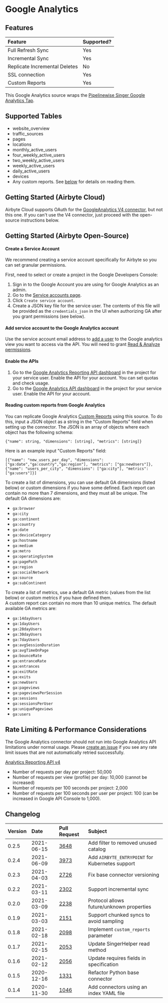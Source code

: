 # Google Analytics

## Features

| Feature | Supported? |
| :--- | :--- |
| Full Refresh Sync | Yes |
| Incremental Sync | Yes |
| Replicate Incremental Deletes | No |
| SSL connection | Yes |
| Custom Reports | Yes |

This Google Analytics source wraps the [Pipelinewise Singer Google Analytics Tap](https://github.com/transferwise/pipelinewise-tap-google-analytics).

## Supported Tables

* website_overview
* traffic_sources
* pages
* locations
* monthly_active_users
* four_weekly_active_users
* two_weekly_active_users
* weekly_active_users
* daily_active_users
* devices
* Any custom reports. See [below](googleanalytics.md#reading-custom-reports-from-google-analytics) for details on reading them.

## Getting Started (Airbyte Cloud)
Airbyte Cloud supports OAuth for the [GoogleAnalytics V4 connector](./google-analytics-v4.md), but not this one. If you can't use the V4 connector, just proceed with the open-source instructions below.

## Getting Started (Airbyte Open-Source)

#### Create a Service Account

We recommend creating a service account specifically for Airbyte so you can set granular permissions.

First, need to select or create a project in the Google Developers Console:

1. Sign in to the Google Account you are using for Google Analytics as an admin.
2. Go to the [Service accounts page](https://console.developers.google.com/iam-admin/serviceaccounts).
3. Click `Create service account`.
4. Create a JSON key file for the service user. The contents of this file will be provided as the `credentials_json` in the UI when authorizing GA after you grant permissions \(see below\).

#### Add service account to the Google Analytics account

Use the service account email address to [add a user](https://support.google.com/analytics/answer/1009702) to the Google analytics view you want to access via the API. You will need to grant [Read & Analyze permissions](https://support.google.com/analytics/answer/2884495).

#### Enable the APIs

1. Go to the [Google Analytics Reporting API dashboard](https://console.developers.google.com/apis/api/analyticsreporting.googleapis.com/overview) in the project for your service user. Enable the API for your account. You can set quotas and check usage.
2. Go to the [Google Analytics API dashboard](https://console.developers.google.com/apis/api/analytics.googleapis.com/overview) in the project for your service user. Enable the API for your account.

#### Reading custom reports from Google Analytics

You can replicate Google Analytics [Custom Reports](https://support.google.com/analytics/answer/1033013?hl=en) using this source. To do this, input a JSON object as a string in the "Custom Reports" field when setting up the connector. The JSON is an array of objects where each object has the following schema:

```text
{"name": string, "dimensions": [string], "metrics": [string]}
```

Here is an example input "Custom Reports" field:

```text
[{"name": "new_users_per_day", "dimensions": ["ga:date","ga:country","ga:region"], "metrics": ["ga:newUsers"]}, {"name": "users_per_city", "dimensions": ["ga:city"], "metrics": ["ga:users"]}]
```

To create a list of dimensions, you can use default GA dimensions \(listed below\) or custom dimensions if you have some defined. Each report can contain no more than 7 dimensions, and they must all be unique. The default GA dimensions are:

* `ga:browser`
* `ga:city`
* `ga:continent`
* `ga:country`
* `ga:date`
* `ga:deviceCategory`
* `ga:hostname`
* `ga:medium`
* `ga:metro`
* `ga:operatingSystem`
* `ga:pagePath`
* `ga:region`
* `ga:socialNetwork`
* `ga:source`
* `ga:subContinent`

To create a list of metrics, use a default GA metric \(values from the list below\) or custom metrics if you have defined them.  
A custom report can contain no more than 10 unique metrics. The default available GA metrics are:

* `ga:14dayUsers`
* `ga:1dayUsers`
* `ga:28dayUsers`
* `ga:30dayUsers`
* `ga:7dayUsers`
* `ga:avgSessionDuration`
* `ga:avgTimeOnPage`
* `ga:bounceRate`
* `ga:entranceRate`
* `ga:entrances`
* `ga:exitRate`
* `ga:exits`
* `ga:newUsers`
* `ga:pageviews`
* `ga:pageviewsPerSession`
* `ga:sessions`
* `ga:sessionsPerUser`
* `ga:uniquePageviews`
* `ga:users`


## Rate Limiting & Performance Considerations

The Google Analytics connector should not run into Google Analytics API limitations under normal usage. Please [create an issue](https://github.com/airbytehq/airbyte/issues) if you see any rate limit issues that are not automatically retried successfully.

[Analytics Reporting API v4](https://developers.google.com/analytics/devguides/reporting/core/v4/limits-quotas)

* Number of requests per day per project: 50,000
* Number of requests per view \(profile\) per day: 10,000 \(cannot be increased\)
* Number of requests per 100 seconds per project: 2,000
* Number of requests per 100 seconds per user per project: 100 \(can be increased in Google API Console to 1,000\).

## Changelog

| Version | Date       | Pull Request | Subject |
| :------ | :--------  | :-----       | :------ |
| 0.2.5   | 2021-06-15 | [3648](https://github.com/airbytehq/airbyte/pull/3648) | Add filter to removed unused catalog |
| 0.2.4   | 2021-06-09 | [3973](https://github.com/airbytehq/airbyte/pull/3973) | Add `AIRBYTE_ENTRYPOINT` for Kubernetes support |
| 0.2.3   | 2021-04-03 | [2726](https://github.com/airbytehq/airbyte/pull/2726) | Fix base connector versioning |
| 0.2.2   | 2021-03-11 | [2302](https://github.com/airbytehq/airbyte/pull/2302) | Support incremental sync |
| 0.2.0   | 2021-03-09 | [2238](https://github.com/airbytehq/airbyte/pull/2238) | Protocol allows future/unknown properties |
| 0.1.9   | 2021-03-03 | [2151](https://github.com/airbytehq/airbyte/pull/2151) | Support chunked syncs to avoid sampling |
| 0.1.8   | 2021-02-18 | [2098](https://github.com/airbytehq/airbyte/pull/2098) | Implement `custom_reports` parameter |
| 0.1.7   | 2021-02-15 | [2053](https://github.com/airbytehq/airbyte/pull/2053) | Update SingerHelper read method |
| 0.1.6   | 2021-02-12 | [2056](https://github.com/airbytehq/airbyte/pull/2056) | Update requires fields in specification |
| 0.1.5   | 2020-12-16 | [1331](https://github.com/airbytehq/airbyte/pull/1331) | Refactor Python base connector |
| 0.1.4   | 2020-11-30 | [1046](https://github.com/airbytehq/airbyte/pull/1046) | Add connectors using an index YAML file |
